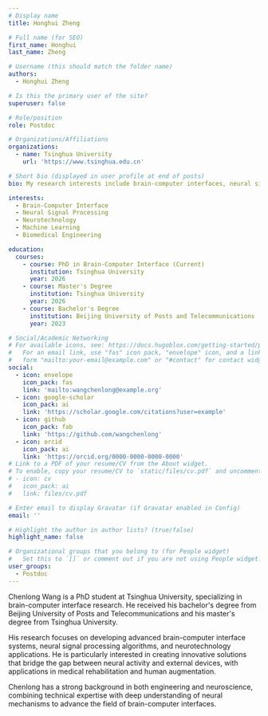 ```yaml
---
# Display name
title: Honghui Zheng

# Full name (for SEO)
first_name: Honghui
last_name: Zheng

# Username (this should match the folder name)
authors:
  - Honghui Zheng

# Is this the primary user of the site?
superuser: false

# Role/position
role: Postdoc

# Organizations/Affiliations
organizations:
  - name: Tsinghua University
    url: 'https://www.tsinghua.edu.cn'

# Short bio (displayed in user profile at end of posts)
bio: My research interests include brain-computer interfaces, neural signal processing, and neurotechnology.

interests:
  - Brain-Computer Interface
  - Neural Signal Processing
  - Neurotechnology
  - Machine Learning
  - Biomedical Engineering

education:
  courses:
    - course: PhD in Brain-Computer Interface (Current)
      institution: Tsinghua University
      year: 2026
    - course: Master's Degree
      institution: Tsinghua University
      year: 2026
    - course: Bachelor's Degree
      institution: Beijing University of Posts and Telecommunications
      year: 2023

# Social/Academic Networking
# For available icons, see: https://docs.hugoblox.com/getting-started/page-builder/#icons
#   For an email link, use "fas" icon pack, "envelope" icon, and a link in the
#   form "mailto:your-email@example.com" or "#contact" for contact widget.
social:
  - icon: envelope
    icon_pack: fas
    link: 'mailto:wangchenlong@example.org'
  - icon: google-scholar
    icon_pack: ai
    link: 'https://scholar.google.com/citations?user=example'
  - icon: github
    icon_pack: fab
    link: 'https://github.com/wangchenlong'
  - icon: orcid
    icon_pack: ai
    link: 'https://orcid.org/0000-0000-0000-0000'
# Link to a PDF of your resume/CV from the About widget.
# To enable, copy your resume/CV to `static/files/cv.pdf` and uncomment the lines below.
# - icon: cv
#   icon_pack: ai
#   link: files/cv.pdf

# Enter email to display Gravatar (if Gravatar enabled in Config)
email: ''

# Highlight the author in author lists? (true/false)
highlight_name: false

# Organizational groups that you belong to (for People widget)
#   Set this to `[]` or comment out if you are not using People widget.
user_groups:
  - Postdoc
---
```


Chenlong Wang is a PhD student at Tsinghua University, specializing in brain-computer interface research. He received his bachelor's degree from Beijing University of Posts and Telecommunications and his master's degree from Tsinghua University.

His research focuses on developing advanced brain-computer interface systems, neural signal processing algorithms, and neurotechnology applications. He is particularly interested in creating innovative solutions that bridge the gap between neural activity and external devices, with applications in medical rehabilitation and human augmentation.

Chenlong has a strong background in both engineering and neuroscience, combining technical expertise with deep understanding of neural mechanisms to advance the field of brain-computer interfaces.